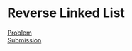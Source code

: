 # Reverse Linked List
[Problem](https://leetcode.com/problems/reverse-linked-list/description/)  
[Submission](../../../results/ReverseLinkedListSubmission.png)